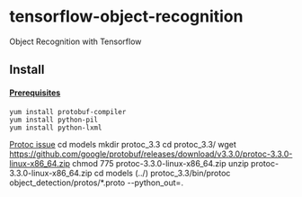 # tensorflow-object-recognition
Object Recognition with Tensorflow

## Install

#### <a href=https://github.com/tensorflow/models/blob/master/object_detection/g3doc/installation.md>Prerequisites</a>
    yum install protobuf-compiler
    yum install python-pil
    yum install python-lxml

<a href=https://github.com/tensorflow/models/issues/1834>Protoc issue</a>
    cd models
    mkdir protoc_3.3
    cd protoc_3.3/
    wget https://github.com/google/protobuf/releases/download/v3.3.0/protoc-3.3.0-linux-x86_64.zip
    chmod 775 protoc-3.3.0-linux-x86_64.zip
    unzip protoc-3.3.0-linux-x86_64.zip
    cd models (../)
    protoc_3.3/bin/protoc object_detection/protos/*.proto --python_out=.

